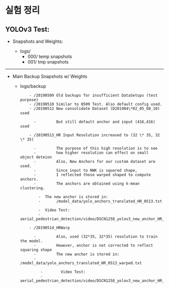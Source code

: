 # 실험 정리

## YOLOv3 Test:

- Snapshots and Weights:

  - logs/
    - 000/ temp snapshots
    - 001/ tmp snapshots

---

- Main Backup Snapshots w/ Weights

  - logs/backup

            - /20190509 Old backups for insufficient DataSetups (test purpose)
            - /20190510 Similar to 0509 Test. Also default config used.
            - /20190512 Now consolidate Dataset (D201904\*02_05_08_10) used

              -         But still default anchor and input (416,416) used

            - /20190513_HR Input Resolution increased to (32 \* 35, 32 \* 35)

              -         The purpose of this high resolution is to see
              -         how higher resolution can effect on small object deteion
              -         Also, New Anchors for our custom dataset are used.
              -         Since input to NWK is squared shape,
              -         I reflected those warped shaped to compute anchors.
              -         The anchors are obtained using k-mean clustering.

                -  The new anchor is stored in:
                -       /model_data/yolo_anchors_translated_HR_0513.txt

                -  Video Test:
                -       aerial_pedestrian_detection/video/DSCN1258_yolov3_new_anchor_HR_0513.MP4

            - /20190514_HRWarp

              -         Also, used (32*35, 32*35) resolution to train the model.
              -         However, anchor is not corrected to reflect squaring shape
              -         The new anchor is stored in:
              -         /model_data/yolo_anchors_translated_HR_0513_warped.txt

                 -        Video Test:
                 -           aerial_pedestrian_detection/video/DSCN1258_yolov3_new_anchor_HR_warp_0514444.MP4
